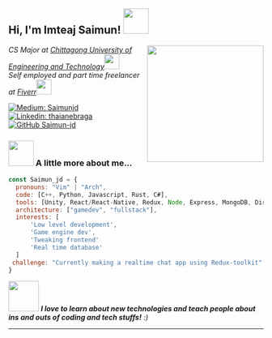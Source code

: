 <h2> Hi, I'm Imteaj Saimun! <img src="https://media.giphy.com/media/mGcNjsfWAjY5AEZNw6/giphy.gif" width="50"></h2>
<img align='right' src="https://media.giphy.com/media/ieyl9zmCjO4b4t6qoY/giphy.gif" width="230">
<p><em>CS Major at <a href="http://www.unb.br">Chittagong University of Engineering and Technology</a><img src="https://media.giphy.com/media/fYSnHlufseco8Fh93Z/giphy.gif" width="30"></br>Self employed and part time freelancer at <a href="https://www.fiverr.com/">Fiverr</a><img src="https://media.giphy.com/media/WUlplcMpOCEmTGBtBW/giphy.gif" width="30"> 
</em></p>

[![Medium: Saimunjd](https://img.shields.io/badge/Saimunjd-black?logo=medium
)](https://medium.com/@saimuncoder)
[![Linkedin: thaianebraga](https://img.shields.io/badge/ImteajSaimun-blue?logo=linkedin)](https://www.linkedin.com/in/imteaj-s-94a784190/)
[![GitHub Saimun-jd](https://img.shields.io/github/followers/Saimun-jd
)](https://github.com/Saimun-jd)


### <img src="https://media.giphy.com/media/VgCDAzcKvsR6OM0uWg/giphy.gif" width="50"> A little more about me...  

```javascript
const Saimun_jd = {
  pronouns: "Vim" | "Arch",
  code: [C++, Python, Javascript, Rust, C#],
  tools: [Unity, React/React-Native, Redux, Node, Express, MongoDB, DirectX11, OpenGL],
  architecture: ["gamedev", "fullstack"],
  interests: [
      'Low level development',
      'Game engine dev',
      'Tweaking frontend'
      'Real time database'
  ]
 challenge: "Currently making a realtime chat app using Redux-toolkit"
}
```

<img src="https://media.giphy.com/media/LnQjpWaON8nhr21vNW/giphy.gif" width="60"> <em><b>I love to learn about new technologies and teach people about ins and outs of coding and tech stuffs!</b> :)</em>

---

